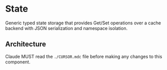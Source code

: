 # State

Generic typed state storage that provides Get/Set operations over a cache backend with JSON serialization and namespace isolation.

## Architecture  
Claude MUST read the `./CURSOR.mdc` file before making any changes to this component.